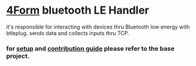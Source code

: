 # [4Form](https://github.com/FilipRuman/4Form) bluetooth LE Handler
it's responsible for interacting with devices thru Bluetooth low energy with btleplug. sends data and collects inputs thru TCP.
### for [setup](https://github.com/FilipRuman/4Form?tab=readme-ov-file#%EF%B8%8F-instalation) and [contribution guide](https://github.com/FilipRuman/4Form/blob/main/CONTRIBUTING.md) please refer to the base project.  
